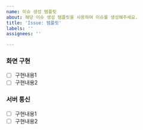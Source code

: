 ```yaml
---
name: 이슈 생성 템플릿
about: 해당 이슈 생성 템플릿을 사용하여 이슈를 생성해주세요.
title: 'Issue: 템플릿'
labels: ''
assignees: ''

---
```


### 화면 구현
- [ ] 구현내용1
- [ ] 구현내용2

### 서버 통신
- [ ] 구현내용1
- [ ] 구현내용2
